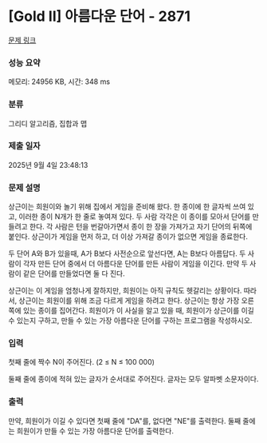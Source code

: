 # [Gold II] 아름다운 단어 - 2871 

[문제 링크](https://www.acmicpc.net/problem/2871) 

### 성능 요약

메모리: 24956 KB, 시간: 348 ms

### 분류

그리디 알고리즘, 집합과 맵

### 제출 일자

2025년 9월 4일 23:48:13

### 문제 설명

<p>상근이는 희원이와 놀기 위해 집에서 게임을 준비해 왔다. 한 종이에 한 글자씩 쓰여 있고, 이러한 종이 N개가 한 줄로 놓여져 있다. 두 사람 각각은 이 종이를 모아서 단어를 만들려고 한다. 각 사람은 턴을 번갈아가면서 종이 한 장을 가져가고 자기 단어의 뒤쪽에 붙인다. 상근이가 게임을 먼저 하고, 더 이상 가져갈 종이가 없으면 게임을 종료한다.</p>

<p>두 단어 A와 B가 있을때, A가 B보다 사전순으로 앞선다면, A는 B보다 아름답다. 두 사람이 각자 만든 단어 중에서 더 아름다운 단어를 만든 사람이 게임을 이긴다. 만약 두 사람이 같은 단어를 만들었다면 둘 다 진다.</p>

<p>상근이는 이 게임을 엄청나게 잘하지만, 희원이는 아직 규칙도 헷갈리는 상황이다. 따라서, 상근이는 희원이를 위해 조금 다르게 게임을 하려고 한다. 상근이는 항상 가장 오른쪽에 있는 종이를 집어간다. 희원이가 이 사실을 알고 있을 때, 희원이가 상근이를 이길 수 있는지 구하고, 만들 수 있는 가장 아름다운 단어를 구하는 프로그램을 작성하시오.</p>

### 입력 

 <p>첫째 줄에 짝수 N이 주어진다. (2 ≤ N ≤ 100 000)</p>

<p>둘째 줄에 종이에 적혀 있는 글자가 순서대로 주어진다. 글자는 모두 알파벳 소문자이다.</p>

### 출력 

 <p>만약, 희원이가 이길 수 있다면 첫째 줄에 "DA"를, 없다면 "NE"를 출력한다. 둘째 줄에는 희원이가 만들 수 있는 가장 아름다운 단어를 출력한다.</p>


